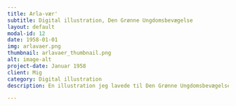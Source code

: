 ```yaml
---
title: Arla-vær'
subtitle: Digital illustration, Den Grønne Ungdomsbevægelse
layout: default
modal-id: 12
date: 1958-01-01
img: arlavaer.png
thumbnail: arlavaer_thumbnail.png
alt: image-alt
project-date: Januar 1958
client: Mig
category: Digital illustration
description: En illustration jeg lavede til Den Grønne Ungdomsbevægelses kampagne mod greenwashing, hvor spotlight lå på Arla.

---
```

